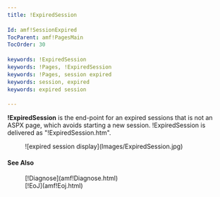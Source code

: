 ```yaml
---
title: !ExpiredSession

Id: amf!SessionExpired
TocParent: amf!PagesMain
TocOrder: 30

keywords: !ExpiredSession
keywords: !Pages, !ExpiredSession
keywords: !Pages, session expired
keywords: session, expired
keywords: expired session

---
```


**!ExpiredSession** is the end-point for an expired sessions that is not an ASPX page, which avoids starting a new session. !ExpiredSession is delivered as "!ExpiredSession.htm".
<dl>
        <dd>![expired session display](Images/ExpiredSession.jpg)</dd>
</dl>

#### See Also
<dl>
        <dd>[!Diagnose](amf!Diagnose.html)</dd>
        <dd>[!EoJ](amf!Eoj.html)</dd>
</dl>

